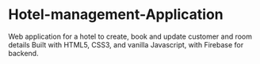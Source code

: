 # Hotel-management-Application
 Web application for a hotel to create, book and update customer and room details
Built with HTML5, CSS3, and vanilla Javascript, with Firebase for backend.
